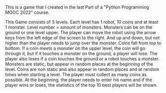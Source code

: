 This is a game that I created in the last Part of a "Python Programming MOOC 2022" course.

This Game consists of 3 levels. Each level has 1 robot, 10 coins and at least 1 monster. Level number = amount of monsters. 
Monsters can be on the ground or one level upper. The player can move the robot using the arrow keys from the left edge of 
the screen to the right. And up and down, but not higher than the player needs to jump over the monster. Coins fall from top 
to bottom. If a coin meets a monster on the upper level, the coin will go through it, but if it touches a monster on the 
ground, a player will lose. The player also loses if a coin touches the ground or a robot touches a monster. 
Monsters are static, but appear in random places at the beginning of the level. Coins are non static and also appear in 
random places and at random times when starting a level.
The player must collect as many coins as possible.
At the beginning, the player needs to enter his name and if the player wins or loses, the statistics of the top 10 best players 
will be shown.
